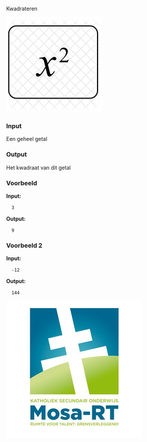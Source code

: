 Kwadrateren



![x](media/x-square-827408.png)

### Input

Een geheel getal

### Output

Het kwadraat van dit getal

### Voorbeeld 

**Input:**

      3

**Output:**

      9

### Voorbeeld 2

**Input:**

      -12

**Output:**

      144
![x](media/Mosa-rt.jpg)
